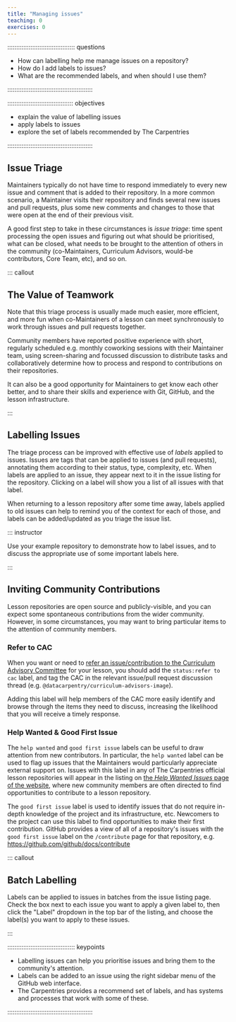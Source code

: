 ```yaml
---
title: "Managing issues"
teaching: 0
exercises: 0
---
```


:::::::::::::::::::::::::::::::::::::: questions 

- How can labelling help me manage issues on a repository?
- How do I add labels to issues?
- What are the recommended labels, and when should I use them?

::::::::::::::::::::::::::::::::::::::::::::::::

::::::::::::::::::::::::::::::::::::: objectives

- explain the value of labelling issues
- apply labels to issues
- explore the set of labels recommended by The Carpentries

::::::::::::::::::::::::::::::::::::::::::::::::

## Issue Triage

Maintainers typically do not have time to respond immediately to 
every new issue and comment that is added to their repository.
In a more common scenario, a Maintainer visits their repository and finds 
several new issues and pull requests,
plus some new comments and changes to those that were open at the end of their previous visit.

A good first step to take in these circumstances is _issue triage_:
time spent processing the open issues and figuring out what should be prioritised,
what can be closed, what needs to be brought to the attention of others in the community
(co-Maintainers, Curriculum Advisors, would-be contributors, Core Team, etc),
and so on.

::: callout

## The Value of Teamwork

Note that this triage process is usually made much easier, more efficient, and more fun
when co-Maintainers of a lesson can meet synchronously to
work through issues and pull requests together.

Community members have reported positive experience with short, 
regularly scheduled e.g. monthly coworking sessions with their Maintainer team,
using screen-sharing and focussed discussion to distribute tasks and 
collaboratively determine how to process and respond to contributions on their repositories.

It can also be a good opportunity for Maintainers to get know each other better,
and to share their skills and experience with Git, GitHub, and the lesson infrastructure.

:::

## Labelling Issues

The triage process can be improved with effective use of _labels_ applied to issues.
Issues are tags that can be applied to issues (and pull requests),
annotating them according to their status, type, complexity, etc.
When labels are applied to an issue, 
they appear next to it in the issue listing for the repository.
Clicking on a label will show you a list of all issues with that label.

When returning to a lesson repository after some time away,
labels applied to old issues can help to remind you of the context for each of those,
and labels can be added/updated as you triage the issue list.

::: instructor

Use your example repository to demonstrate how to label issues,
and to discuss the appropriate use of some important labels here.

:::

## Inviting Community Contributions

Lesson repositories are open source and publicly-visible,
and you can expect some spontaneous contributions from the wider community.
However, in some circumstances, you may want to bring particular items 
to the attention of community members.

### Refer to CAC

When you want or need to 
[refer an issue/contribution to the Curriculum Advisory Committee](https://carpentries.github.io/maintainer-onboarding/04-communicate-advisors.html)
for your lesson, you should add the `status:refer to cac` label,
and tag the CAC in the relevant issue/pull request discussion thread
(e.g. `@datacarpentry/curriculum-advisors-image`).

Adding this label will help members of the CAC more easily identify and 
browse through the items they need to discuss,
increasing the likelihood that you will receive a timely response.

### Help Wanted & Good First Issue

The `help wanted` and `good first issue` labels can be useful to draw attention 
from new contributors.
In particular, 
the `help wanted` label can be used to flag up issues that the Maintainers 
would particularly appreciate external support on.
Issues with this label in any of The Carpentries official lesson repositories
will appear in the listing on 
[the _Help Wanted Issues_ page of the website](https://carpentries.org/help-wanted-issues/),
where new community members are often directed to find opportunities to contribute to
a lesson repository.

The `good first issue` label is used to identify issues that do not require in-depth knowledge
of the project and its infrastructure, etc.
Newcomers to the project can use this label to find opportunities to make their first contribution.
GitHub provides a view of all of a repository's issues with the `good first issue` label
on the `/contribute` page for that repository, e.g. https://github.com/github/docs/contribute

::: callout

## Batch Labelling

Labels can be applied to issues in batches from the issue listing page.
Check the box next to each issue you want to apply a given label to,
then click the "Label" dropdown in the top bar of the listing,
and choose the label(s) you want to apply to these issues.

:::

:::::::::::::::::::::::::::::::::::::: keypoints 

- Labelling issues can help you prioritise issues and bring them to the community's attention.
- Labels can be added to an issue using the right sidebar menu of the GitHub web interface.
- The Carpentries provides a recommend set of labels, and has systems and processes that work with some of these.

::::::::::::::::::::::::::::::::::::::::::::::::